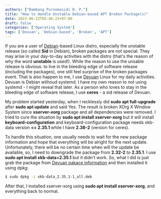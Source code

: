 ```yaml
---
authors: ["Bambang Purnomosidi D. P."]
title: "How to Handle Unstable Debian-based APT Broken Package(s)"
date: 2023-06-22T05:46:23+07:00
draft: false
categories: ['Operating System']
tags: ['Devuan', 'Debian-based', 'Broken', 'APT']
---
```


If you are a user of [Debian](https://debian.org)-based Linux distro, especially the unstable release (so called **Sid** in Debian), broken packages are not special. They may arise in your day-to-day activities with the distro (that's the reason of why the word **unstable** is used!). While the reason to use the unsable release is obvious: to live in the bleeding edge of software release (including the packages), one still feel surprise of the broken packages event. That is also happen to me, I use [Devuan](https://devuan.org) Linux for my daily activities. Devuan is Debian withoud systemd. I have my own reason to not using systemd - I might reveal that later. As a person who loves to stay in the bleeding edge of software release, I use **ceres** - a sid release of Devuan.

My problem started yesterday, when I recklessly did **sudo apt full-upgrade** after **sudo apt update** and said Yes. The result is broken XOrg X Window System since **xserver-xorg** package and all dependencies were removed. I tried to cure the situation by **sudo apt install xserver-xorg** but it will install **keyboard-configuration** and keyboard-configuration package needs xkb-data version **<= 2.35.1** while I have **2.38-2** (version for ceres).

To handle this situation, one usually needs to wait for the new package information and hope that everything will be alright for the next update. Unfortunately, there will be no certain time when will the update be available, so, I need to downgrade the package from **2.32-2** to **2.35.1**. I use **sudo apt install xkb-data=2.35.1** but it didn't work. So, what I did is just grab the package from [Devuan pakace information](https://pkginfo.devuan.org/cgi-bin/policy-query.html) and then installed it using dpkg:

```bash
$ sudo dpkg -i xkb-data_2.35.1-1_all.deb
```

After that, I installed xserver-xorg using **sudo apt install xserver-xorg**, and everything back to normal.
